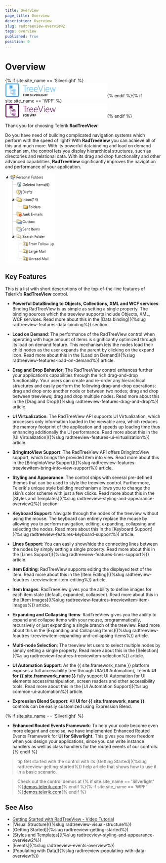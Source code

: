 ```yaml
---
title: Overview
page_title: Overview
description: Overview
slug: radtreeview-overview2
tags: overview
published: True
position: 0
---
```


# Overview

{% if site.site_name == 'Silverlight' %}![treeview sl icon](images/treeview_sl_icon.png){% endif %}{% if site.site_name == 'WPF' %}![treeview wpf icon](images/treeview_wpf_icon.png){% endif %}

Thank you for choosing Telerik __RadTreeView__!		

Do you have need of building complicated navigation systems which perform with the speed of light? With __RadTreeView__ you can achieve all of this and much more. With its powerful databinding and load on demand mechanism, the control lets you display hierarchical structures, such as directories and relational data. With its drag and drop functionality and other advanced capabilities, __RadTreeView__ significantly improves the navigation and performance of your application.

![](images/RadTreeView_Overview_030.png)

## Key Features

This is a list with short descriptions of the top-of-the-line features of Telerik's __RadTreeView__ control.

* __Powerful DataBinding to Objects, Collections, XML and WCF services__: Binding RadTreeView is as simple as setting a single property. The binding sources which the treeview supports include Objects, XML, WCF services. Read more about this in the [Data binding]({%slug radtreeview-features-data-binding%}) section.

* __Load on Demand__: The performance of the RadTreeView control when operating with huge amount of items is significantly optimized through its load on demand feature. This mechanism lets the nodes load their child nodes as the user expands the parent by clicking on the expand icon. Read more about this in the [Load on Demand]({%slug radtreeview-features-load-on-demand%}) article.

* __Drag and Drop Behavior__: The RadTreeView control enhances further your application’s capabilities through the rich drag-and-drop functionality. Your users can create and re-order any hierarchical structures and easily perform the following drag-and-drop operations: drag and drop onto another node or between two nodes; drag and drop between treeviews; drag and drop multiple nodes. Read more about this in the [Drag and Drop]({%slug radtreeview-features-drag-and-drop%}) article.

* __UI Virtualization__: The RadTreeView API supports UI Virtualization, which processes only information loaded in the viewable area, which reduces the memory footprint of the application and speeds up loading time thus enhancing additionally the UI performance. Read more about this in the [UI Virtualization]({%slug radtreeview-features-ui-virtualization%}) article.

* __BringIntoView Support__: The RadTreeView API offers BringIntoView support, which brings the provided item into view. Read more about this in the [BringIntoView Support]({%slug radtreeview-features-treeviewitem-bring-into-view-support%}) article.

* __Styling and Appearance__: The control ships with several pre-defined themes that can be used to style the treeview control. Furthermore, Telerik's unique style building mechanism allows you to change the skin’s color scheme with just a few clicks. Read more about this in the [Styles and Templates]({%slug radtreeview-styling-and-appearance-overview2%}) section.

* __Keyboard Support__: Navigate through the nodes of the treeview without using the mouse. The keyboard can entirely replace the mouse by allowing you to perform navigation, editing, expanding, collapsing and selecting the nodes. Read more about this in the [Keyboard Support]({%slug radtreeview-features-keyboard-support%}) article.

* __Lines Support__: You can easily show/hide the connecting lines between the nodes by simply setting a single property. Read more about this in the [Lines Support]({%slug radtreeview-features-lines-support%}) article.

* __Item Editing__: RadTreeView supports editing the displayed text of the item. Read more about this in the [Item Editing]({%slug radtreeview-feautres-treeviewitem-item-editing%}) article.

* __Item Images__: RadTreeView gives you the ability to define images for each item state (default, expanded, collapsed). Read more about this in the [Item Images]({%slug radtreeview-feautres-treeviewitem-item-images%}) article.

* __Expanding and Collapsing Items__: RadTreeView gives you the ability to expand and collapse items with your mouse, programmatically, recursively or just expanding a single branch of the treeview. Read more about this in the [Expanding and Collapsing Items]({%slug radtreeview-feautres-treeviewitem-expanding-and-collapsing-items%}) article.

* __Multi-node Selection__: The treeview let users to select multiple nodes by simply setting a single property. Read more about this in the [Selection]({%slug radtreeview-feautres-treeviewitem-selection%}) article.

* __UI Automation Support__: As the {{ site.framework_name }} platform exposes a full accessibility tree through UIA(UI Automation), Telerik __UI for {{ site.framework_name }}__ fully support UI Automation for UI elements access/manipulation, screen readers and other accessibility tools. Read more about this in the [UI Automation Support]({%slug common-ui-automation%}) article.

* __Expression Blend Support__: All __UI for {{ site.framework_name }}__ controls can be easily customized using Expression Blend.

{% if site.site_name == 'Silverlight' %}
* __Enhanced Routed Events Framework__: To help your code become even more elegant and concise, we have implemented Enhanced Routed Events Framework for __UI for Silverlight__. This gives you more freedom when you design your applications, since you can write instance handlers as well as class handlers for the routed events of our controls.
{% endif %}

>tip Get started with the control with its [Getting Started]({%slug radtreeview-getting-started%}) help article that shows how to use it in a basic scenario.

> Check out the control demos at {% if site.site_name == 'Silverlight' %}[demos.telerik.com](http://demos.telerik.com/silverlight/#TreeView/FirstLook){% endif %}{% if site.site_name == 'WPF' %}[demos.telerik.com](http://demos.telerik.com/wpf/){% endif %}

## See Also  
* [Getting Started with RadTreeView - Video Tutorial](http://tv.telerik.com/silverlight/video/introduction-radtreeview-silverlight)
* [Visual Structure]({%slug radtreeview-visual-structure%})
* [Getting Started]({%slug radtreeview-getting-started%})
* [Styles and Templates]({%slug radtreeview-styling-and-appearance-overview2%})
* [Events]({%slug radtreeview-events-overview%})
* [Populating with Data]({%slug radtreeview-populating-with-data-overview%})
